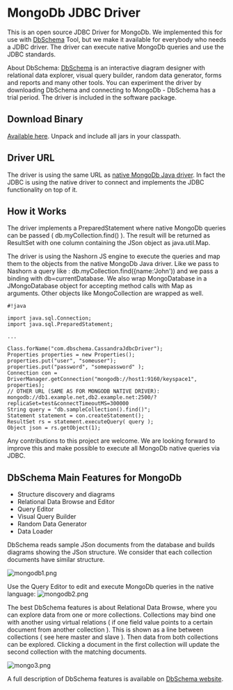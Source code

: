 # MongoDb JDBC Driver

This is an open source JDBC Driver for MongoDb. We implemented this for use with [DbSchema](http://www.dbschema.com) Tool, but we make it available for everybody who needs a JDBC driver. The driver can execute native MongoDb queries and use the JDBC standards.

About DbSchema: [DbSchema](http://www.dbschema.com)  is an interactive diagram designer with relational data explorer, visual query builder, random data generator, forms and reports and many other tools. You can experiment the driver by downloading DbSchema and connecting to MongoDb - DbSchema has a trial period. The driver is included in the software package.

## Download Binary

[Available here](http://www.dbschema.com/jdbc-drivers/MongoDbJdbcDriver.zip). Unpack and include all jars in your classpath. 

## Driver URL

The driver is using the same URL as [native MongoDb Java driver](https://docs.mongodb.com/manual/reference/connection-string/). In fact the JDBC is using the native driver to connect and implements the JDBC functionality on top of it.

## How it Works

The driver implements a PreparedStatement where native MongoDb queries can be passed ( db.myCollection.find() ).
The result will be returned as ResultSet with one column containing the JSon object as java.util.Map.

The driver is using the Nashorn JS engine to execute the queries and map them to the objects from the native MongoDb Java driver.
Like we pass to Nashorn a query like : db.myCollection.find({name:'John')) and we pass a binding with db=currentDatabase.
We also wrap MongoDatabase in a JMongoDatabase object for accepting method calls with Map as arguments.
Other objects like MongoCollection are wrapped as well.


```
#!java

import java.sql.Connection;
import java.sql.PreparedStatement;

...

Class.forName("com.dbschema.CassandraJdbcDriver");
Properties properties = new Properties();
properties.put("user", "someuser");
properties.put("password", "somepassword" );
Connection con = DriverManager.getConnection("mongodb://host1:9160/keyspace1", properties);
// OTHER URL (SAME AS FOR MONGODB NATIVE DRIVER): mongodb://db1.example.net,db2.example.net:2500/?replicaSet=test&connectTimeoutMS=300000
String query = "db.sampleCollection().find()";
Statement statement = con.createStatement();
ResultSet rs = statement.executeQuery( query );
Object json = rs.getObject(1);

```

Any contributions to this project are welcome.
We are looking forward to improve this and make possible to execute all MongoDb native queries via JDBC.


## DbSchema Main Features for MongoDb

* Structure discovery and diagrams 
* Relational Data Browse and Editor
* Query Editor
* Visual Query Builder
* Random Data Generator
* Data Loader
 

DbSchema reads sample JSon documents from the database and builds diagrams showing the JSon structure. We consider that each collection documents have similar structure.

![mongodb1.png](https://bitbucket.org/repo/BELRaG/images/282491526-mongodb1.png)

Use the Query Editor to edit and execute MongoDb queries in the native language:
![mongodb2.png](https://bitbucket.org/repo/BELRaG/images/2249668125-mongodb2.png)


The best DbSchema features is about Relational Data Browse, where you can explore data from one or more collections. Collections may bind one with another using virtual relations ( if one field value points to a certain document from another collection ). This is shown as a line between collections ( see here master and slave ). Then data from both collections can be explored. Clicking a document in the first collection will update the second collection with the matching documents.

![mongo3.png](https://bitbucket.org/repo/BELRaG/images/2228714881-mongo3.png)

A full description of DbSchema features is available on [DbSchema website](http://www.dbschema.com/mongodb-tool.html).